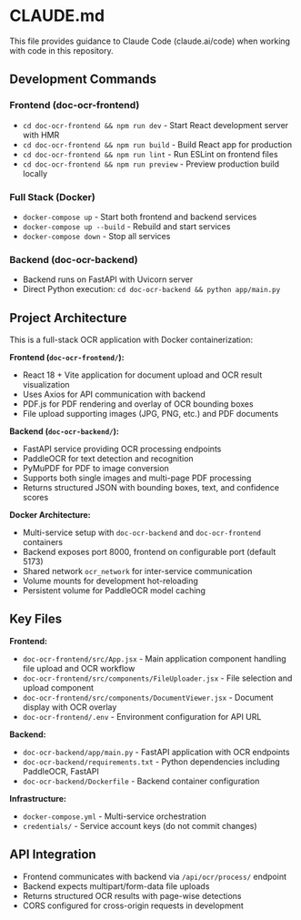 # CLAUDE.md

This file provides guidance to Claude Code (claude.ai/code) when working with code in this repository.

## Development Commands

### Frontend (doc-ocr-frontend)
- `cd doc-ocr-frontend && npm run dev` - Start React development server with HMR
- `cd doc-ocr-frontend && npm run build` - Build React app for production 
- `cd doc-ocr-frontend && npm run lint` - Run ESLint on frontend files
- `cd doc-ocr-frontend && npm run preview` - Preview production build locally

### Full Stack (Docker)
- `docker-compose up` - Start both frontend and backend services
- `docker-compose up --build` - Rebuild and start services
- `docker-compose down` - Stop all services

### Backend (doc-ocr-backend)
- Backend runs on FastAPI with Uvicorn server
- Direct Python execution: `cd doc-ocr-backend && python app/main.py`

## Project Architecture

This is a full-stack OCR application with Docker containerization:

**Frontend (`doc-ocr-frontend/`):**
- React 18 + Vite application for document upload and OCR result visualization
- Uses Axios for API communication with backend
- PDF.js for PDF rendering and overlay of OCR bounding boxes
- File upload supporting images (JPG, PNG, etc.) and PDF documents

**Backend (`doc-ocr-backend/`):**
- FastAPI service providing OCR processing endpoints
- PaddleOCR for text detection and recognition
- PyMuPDF for PDF to image conversion 
- Supports both single images and multi-page PDF processing
- Returns structured JSON with bounding boxes, text, and confidence scores

**Docker Architecture:**
- Multi-service setup with `doc-ocr-backend` and `doc-ocr-frontend` containers
- Backend exposes port 8000, frontend on configurable port (default 5173)
- Shared network `ocr_network` for inter-service communication
- Volume mounts for development hot-reloading
- Persistent volume for PaddleOCR model caching

## Key Files

**Frontend:**
- `doc-ocr-frontend/src/App.jsx` - Main application component handling file upload and OCR workflow
- `doc-ocr-frontend/src/components/FileUploader.jsx` - File selection and upload component
- `doc-ocr-frontend/src/components/DocumentViewer.jsx` - Document display with OCR overlay
- `doc-ocr-frontend/.env` - Environment configuration for API URL

**Backend:**
- `doc-ocr-backend/app/main.py` - FastAPI application with OCR endpoints
- `doc-ocr-backend/requirements.txt` - Python dependencies including PaddleOCR, FastAPI
- `doc-ocr-backend/Dockerfile` - Backend container configuration

**Infrastructure:**
- `docker-compose.yml` - Multi-service orchestration
- `credentials/` - Service account keys (do not commit changes)

## API Integration

- Frontend communicates with backend via `/api/ocr/process/` endpoint
- Backend expects multipart/form-data file uploads
- Returns structured OCR results with page-wise detections
- CORS configured for cross-origin requests in development